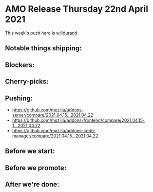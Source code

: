 # AMO Release Thursday 22nd April 2021

This week's push hero is [willdurand](https://github.com/willdurand)

## Notable things shipping:

## Blockers:

## Cherry-picks:

## Pushing:

- https://github.com/mozilla/addons-server/compare/2021.04.15...2021.04.22
- https://github.com/mozilla/addons-frontend/compare/2021.04.15-1...2021.04.22
- https://github.com/mozilla/addons-code-manager/compare/2021.04.15...2021.04.22

## Before we start:

## Before we promote:

## After we're done:

